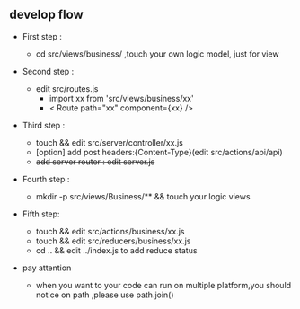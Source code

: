 ## develop flow 
- First step :
  - cd src/views/business/ ,touch your own logic model,
just for view 

- Second step :
  - edit src/routes.js 
    - import xx from 'src/views/business/xx'
    - < Route path="xx" component={xx} />

- Third step :
  - touch && edit src/server/controller/xx.js
  - [option] add post headers:{Content-Type}(edit src/actions/api/api)
  - ~~add server router : edit server.js~~

- Fourth step :
  - mkdir -p src/views/Business/** && touch your logic views
  
- Fifth step: 
  - touch && edit src/actions/business/xx.js
  - touch && edit src/reducers/business/xx.js
  - cd .. && edit ../index.js to add reduce status
  



- pay attention
  - when you want to your code can run on multiple platform,you should notice 
  on path ,please use path.join()
